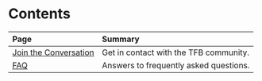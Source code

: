 # Contents

| Page | Summary |
|:---- |:------- |
[Join the Conversation](Support/Converse) | Get in contact with the TFB community.
[FAQ](Support/FAQ) | Answers to frequently asked questions.
